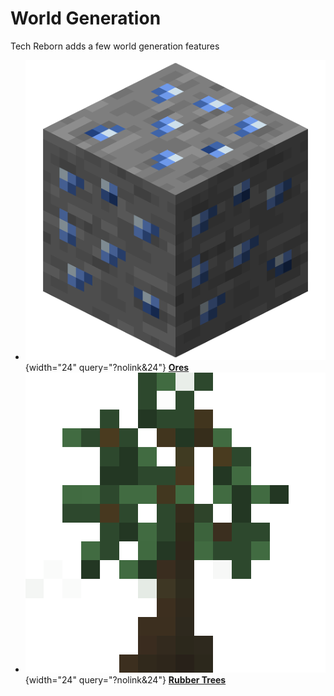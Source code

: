 # World Generation

Tech Reborn adds a few world generation features

- ![sapphire_ore.png](/media/mods/techreborn/sapphire_ore.png){width="24" query="?nolink&24"} **[Ores](/world_generation/ore)**
- ![rubber_sapling.png](/media/mods/techreborn/rubber_sapling.png){width="24" query="?nolink&24"} **[Rubber Trees](/world_generation/rubber_tree)**
